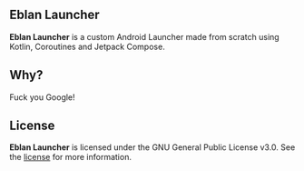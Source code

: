 ## Eblan Launcher

**Eblan Launcher** is a custom Android Launcher made from scratch using Kotlin, Coroutines and Jetpack Compose.

## Why?
Fuck you Google!

## License
**Eblan Launcher** is licensed under the GNU General Public License v3.0. See the [license](LICENSE) for more
information.
